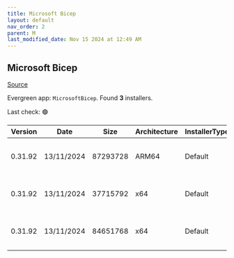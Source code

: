 ```yaml
---
title: Microsoft Bicep
layout: default
nav_order: 2
parent: M
last_modified_date: Nov 15 2024 at 12:49 AM
---
```


## Microsoft Bicep

[Source](https://docs.microsoft.com/en-us/azure/azure-resource-manager/bicep/overview)

Evergreen app: `MicrosoftBicep`. Found **3** installers.

Last check: 🟢

| Version | Date       | Size     | Architecture | InstallerType | Type | URI                                                                                                                                                                    |
| ------- | ---------- | -------- | ------------ | ------------- | ---- | ---------------------------------------------------------------------------------------------------------------------------------------------------------------------- |
| 0.31.92 | 13/11/2024 | 87293728 | ARM64        | Default       | exe  | [https://github.com/Azure/bicep/releases/download/v0.31.92/bicep-win-arm64.exe](https://github.com/Azure/bicep/releases/download/v0.31.92/bicep-win-arm64.exe)         |
| 0.31.92 | 13/11/2024 | 37715792 | x64          | Default       | exe  | [https://github.com/Azure/bicep/releases/download/v0.31.92/bicep-setup-win-x64.exe](https://github.com/Azure/bicep/releases/download/v0.31.92/bicep-setup-win-x64.exe) |
| 0.31.92 | 13/11/2024 | 84651768 | x64          | Default       | exe  | [https://github.com/Azure/bicep/releases/download/v0.31.92/bicep-win-x64.exe](https://github.com/Azure/bicep/releases/download/v0.31.92/bicep-win-x64.exe)             |
